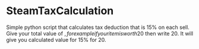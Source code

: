 # SteamTaxCalculation
Simple python script that calculates tax deduction that is 15% on each sell. 
Give your total value of $, for example if your item is worth 20$ then write 20.
It will give you calculated value for 15% for 20.
